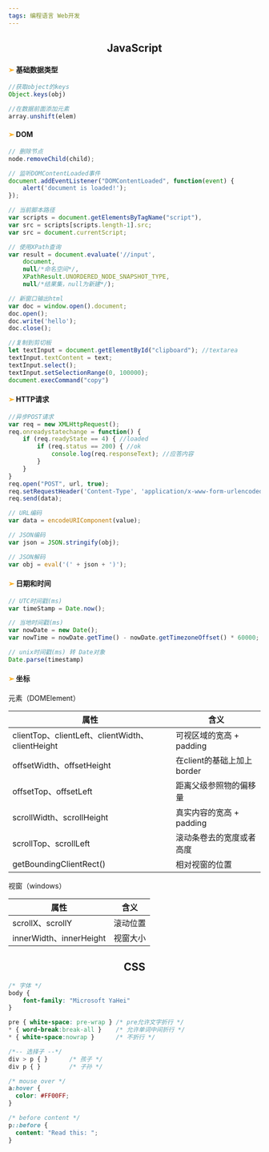```yaml
---
tags: 编程语言 Web开发
---
```




## <center>JavaScript</center>

#### <font color="orange">➢</font> 基础数据类型

```js
//获取object的keys
Object.keys(obj)

//在数据前面添加元素
array.unshift(elem)
```

#### <font color="orange">➢</font> DOM
```js
// 删除节点
node.removeChild(child);

// 监听DOMContentLoaded事件
document.addEventListener("DOMContentLoaded", function(event) {
    alert('document is loaded!');
});

// 当前脚本路径
var scripts = document.getElementsByTagName("script"),
var src = scripts[scripts.length-1].src;
var src = document.currentScript;

// 使用XPath查询
var result = document.evaluate('//input',
    document,
    null/*命名空间*/,
    XPathResult.UNORDERED_NODE_SNAPSHOT_TYPE,
    null/*结果集，null为新建*/);

// 新窗口输出html
var doc = window.open().document;
doc.open();
doc.write('hello');
doc.close();

//复制到剪切板
let textInput = document.getElementById("clipboard"); //textarea
textInput.textContent = text;
textInput.select();
textInput.setSelectionRange(0, 100000);
document.execCommand("copy")
```

#### <font color="orange">➢</font> HTTP请求
```js
//异步POST请求
var req = new XMLHttpRequest();
req.onreadystatechange = function() {
    if (req.readyState == 4) { //loaded
        if (req.status == 200) { //ok
            console.log(req.responseText); //应答内容
        }
    }
}   
req.open("POST", url, true);
req.setRequestHeader('Content-Type', 'application/x-www-form-urlencoded')
req.send(data);

// URL编码
var data = encodeURIComponent(value);

// JSON编码
var json = JSON.stringify(obj);

// JSON解码
var obj = eval('(' + json + ')');
```


#### <font color="orange">➢</font> 日期和时间
```js
// UTC时间戳(ms)
var timeStamp = Date.now();

// 当地时间戳(ms)
var nowDate = new Date();
var nowTime = nowDate.getTime() - nowDate.getTimezoneOffset() * 60000;

// unix时间戳(ms) 转 Date对象
Date.parse(timestamp)
```

#### <font color="orange">➢</font> 坐标

元素（DOMElement）

| 属性                                             | 含义                       |
| ------------------------------------------------ | -------------------------- |
| clientTop、clientLeft、clientWidth、clientHeight | 可视区域的宽高 + padding   |
| offsetWidth、offsetHeight                        | 在client的基础上加上border |
| offsetTop、offsetLeft                            | 距离父级参照物的偏移量     |
| scrollWidth、scrollHeight                        | 真实内容的宽高 + padding   |
| scrollTop、scrollLeft                            | 滚动条卷去的宽度或者高度   |
| getBoundingClientRect()                          | 相对视窗的位置             |

视窗（windows）

| 属性                    | 含义     |
| ----------------------- | -------- |
| scrollX、scrollY        | 滚动位置 |
| innerWidth、innerHeight | 视窗大小 |


## <center>CSS</center>

```css
/* 字体 */
body {
    font-family: "Microsoft YaHei"
}

pre { white-space: pre-wrap } /* pre允许文字折行 */
* { word-break:break-all }    /* 允许单词中间折行 */
* { white-space:nowrap }      /* 不折行 */

/*-- 选择子 --*/
div > p { }      /* 孩子 */  
div p { }        /* 子孙 */

/* mouse over */
a:hover {
  color: #FF00FF;
}

/* before content */
p::before {
  content: "Read this: ";
}
```

